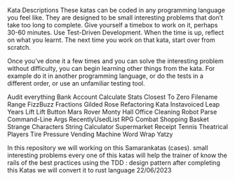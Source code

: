 Kata Descriptions
These katas can be coded in any programming language you feel like. They are designed to be small interesting problems that don’t take too long to complete. Give yourself a timebox to work on it, perhaps 30-60 minutes. Use Test-Driven Development. When the time is up, reflect on what you learnt. The next time you work on that kata, start over from scratch.

Once you’ve done it a few times and you can solve the interesting problem without difficulty, you can begin learning other things from the kata. For example do it in another programming language, or do the tests in a different order, or use an unfamiliar testing tool.

Audit everything
Bank Account
Calculate Stats 
Closest To Zero
Filename Range
FizzBuzz
Fractions
Gilded Rose Refactoring Kata
Instavoiced
Leap Years
Lift
Lift Button
Mars Rover
Monty Hall
Office Cleaning Robot
Parse Command-Line Args
RecentlyUsedList
RPG Combat
Shopping Basket
Strange Characters
String Calculator
Supermarket Receipt
Tennis
Theatrical Players
Tire Pressure
Vending Machine
Word Wrap
Yatzy


In this repository we will working on this Samarankatas (cases).
small interesting problems 
every one of this katas will help the trainer of know the rails of the best practices using the TDD : design pattern 
after completing this Katas we will convert it to rust language
22/06/2023 

